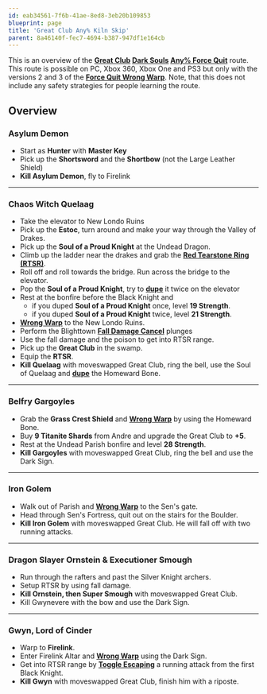 ```yaml
---
id: eab34561-7f6b-41ae-8ed8-3eb20b109853
blueprint: page
title: 'Great Club Any% Kiln Skip'
parent: 8a46140f-fec7-4694-b387-947df1e164cb
---
```

This is an overview of the **[Great Club](//darksouls.wikidot.com/great-club) [Dark Souls](/darksouls) [Any% Force Quit](/darksouls/any-force-quit)** route. This route is possible on PC, Xbox 360, Xbox One and PS3 but only with the versions 2 and 3 of the **[Force Quit Wrong Warp](/darksouls/wrong-warp)**. Note, that this does not include any safety strategies for people learning the route.

## Overview

### Asylum Demon

- Start as **Hunter** with **Master Key**
- Pick up the **Shortsword** and the **Shortbow** (not the Large Leather Shield)
- **Kill Asylum Demon**, fly to Firelink

---

### Chaos Witch Quelaag

- Take the elevator to New Londo Ruins
- Pick up the **Estoc**, turn around and make your way through the Valley of Drakes.
- Pick up the **Soul of a Proud Knight** at the Undead Dragon.
- Climb up the ladder near the drakes and grab the **[Red Tearstone Ring (RTSR)](//darksouls.wikidot.com/red-tearstone-ring)**.
- Roll off and roll towards the bridge. Run across the bridge to the elevator.
- Pop the **Soul of a Proud Knight**, try to [**dupe**](/darksouls/item-dupe) it twice on the elevator
- Rest at the bonfire before the Black Knight and
  - if you duped **Soul of a Proud Knight** once, level **19 Strength**.
  - if you duped **Soul of a Proud Knight** twice, level **21 Strength**.
- **[Wrong Warp](/darksouls/wrong-warp)** to the New Londo Ruins.
- Perform the Blighttown [**Fall Damage Cancel**](/darksouls/fall-damage-cancel) plunges
- Use the fall damage and the poison to get into RTSR range.
- Pick up the **Great Club** in the swamp.
- Equip the **RTSR**.
- **Kill Quelaag** with moveswapped Great Club, ring the bell, use the Soul of Quelaag and [**dupe**](/darksouls/item-dupe) the Homeward Bone.

---

### Belfry Gargoyles

- Grab the **Grass Crest Shield** and **[Wrong Warp](/darksouls/wrong-warp)** by using the Homeward Bone.
- Buy **9 Titanite Shards** from Andre and upgrade the Great Club to **+5**.
- Rest at the Undead Parish bonfire and level **28 Strength**.
- **Kill Gargoyles** with moveswapped Great Club, ring the bell and use the Dark Sign.

---

### Iron Golem

- Walk out of Parish and **[Wrong Warp](/darksouls/wrong-warp)** to the Sen's gate.
- Head through Sen's Fortress, quit out on the stairs for the Boulder.
- **Kill Iron Golem** with moveswapped Great Club. He will fall off with two running attacks.

---

### Dragon Slayer Ornstein & Executioner Smough

- Run through the rafters and past the Silver Knight archers.
- Setup RTSR by using fall damage.
- **Kill Ornstein, then Super Smough** with moveswapped Great Club.
- Kill Gwynevere with the bow and use the Dark Sign.

---

### Gwyn, Lord of Cinder

- Warp to **Firelink**.
- Enter Firelink Altar and **[Wrong Warp](/darksouls/wrong-warp)** using the Dark Sign.
- Get into RTSR range by [**Toggle Escaping**](/darksouls/toggle-escape) a running attack from the first Black Knight.
- **Kill Gwyn** with moveswapped Great Club, finish him with a riposte.
